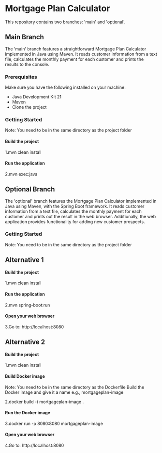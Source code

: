 # Mortgage Plan Calculator

This repository contains two branches: 'main' and 'optional'.

## Main Branch

The 'main' branch features a straightforward Mortgage Plan Calculator implemented in Java using Maven.
It reads customer information from a text file, calculates the monthly payment for each customer and prints the results to the console.

### Prerequisites

Make sure you have the following installed on your machine:

- Java Development Kit 21
- Maven
- Clone the project

### Getting Started
Note: You need to be in the same directory as the project folder
#### Build the project
1.mvn clean install

#### Run the application
2.mvn exec:java

## Optional Branch

The 'optional' branch features the Mortgage Plan Calculator implemented in Java using Maven, with the Spring Boot framework.
It reads customer information from a text file, calculates the monthly payment for each customer and prints out the result
in the web browser. Additionally, the web application provides functionality for adding new customer prospects.

### Getting Started
Note: You need to be in the same directory as the project folder
## Alternative 1

#### Build the project
1.mvn clean install

#### Run the application
2.mvn spring-boot:run

#### Open your web browser
3.Go to: http://localhost:8080

## Alternative 2

#### Build the project
1.mvn clean install

#### Build Docker image
Note: You need to be in the same directory as the Dockerfile
Build the Docker image and give it a name e.g., mortgageplan-image

2.docker build -t mortgageplan-image .

#### Run the Docker image
3.docker run -p 8080:8080 mortgageplan-image

#### Open your web browser
4.Go to: http://localhost:8080